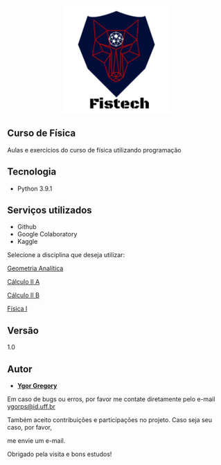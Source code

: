<p align="center">
  <img width="250" height="250" src="https://github.com/Khrons/Curso-de-Fisica/blob/main/img/logo-fistech.png">
</p>

 
## Curso de Física
 
Aulas e exercícios do curso de física utilizando programação
 
## Tecnologia
 
* Python  3.9.1

## Serviços utilizados
 
* Github
* Google Colaboratory
* Kaggle
 
 
 
Selecione a disciplina que deseja utilizar:

[Geometria Analítica](https://github.com/Khrons/Curso-de-Fisica/tree/main/Geometria%20Analitica)

[Cálculo II A](https://github.com/Khrons/Curso-de-Fisica/tree/main/CalculoIIA)

[Cálculo II B](https://github.com/Khrons/Curso-de-Fisica/tree/main/CalculoIIB)

[Física I](https://github.com/Khrons/Curso-de-Fisica/tree/main/Fisica%20I)
 
 
 
## Versão
 
1.0
 
 
## Autor
 
* [**Ygor Gregory**](https://github.com/Khrons)


Em caso de bugs ou erros, por favor me contate diretamente pelo e-mail ygorps@id.uff.br

Também aceito contribuições e participações no projeto. Caso seja seu caso, por favor,

me envie um e-mail. 
 
 
Obrigado pela visita e bons estudos!
